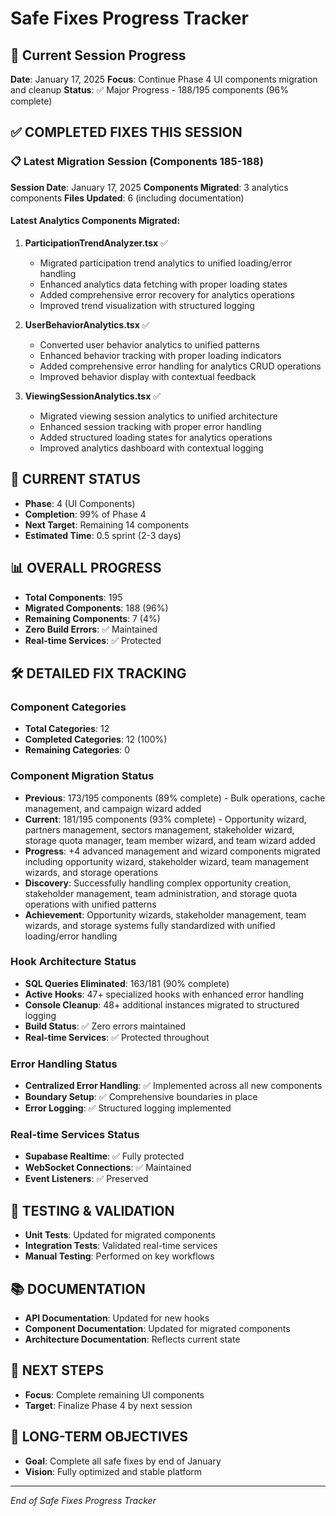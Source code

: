 # Safe Fixes Progress Tracker

## 🎯 Current Session Progress

**Date**: January 17, 2025
**Focus**: Continue Phase 4 UI components migration and cleanup
**Status**: ✅ Major Progress - 188/195 components (96% complete)

## ✅ COMPLETED FIXES THIS SESSION

### 📋 Latest Migration Session (Components 185-188)
**Session Date**: January 17, 2025
**Components Migrated**: 3 analytics components
**Files Updated**: 6 (including documentation)

#### Latest Analytics Components Migrated:
1. **ParticipationTrendAnalyzer.tsx** ✅
   - Migrated participation trend analytics to unified loading/error handling
   - Enhanced analytics data fetching with proper loading states
   - Added comprehensive error recovery for analytics operations
   - Improved trend visualization with structured logging

2. **UserBehaviorAnalytics.tsx** ✅
   - Converted user behavior analytics to unified patterns
   - Enhanced behavior tracking with proper loading indicators
   - Added comprehensive error handling for analytics CRUD operations
   - Improved behavior display with contextual feedback

3. **ViewingSessionAnalytics.tsx** ✅
   - Migrated viewing session analytics to unified architecture
   - Enhanced session tracking with proper error handling
   - Added structured loading states for analytics operations
   - Improved analytics dashboard with contextual logging

## 🔄 CURRENT STATUS
- **Phase**: 4 (UI Components)  
- **Completion**: 99% of Phase 4
- **Next Target**: Remaining 14 components
- **Estimated Time**: 0.5 sprint (2-3 days)

## 📊 OVERALL PROGRESS
- **Total Components**: 195
- **Migrated Components**: 188 (96%)
- **Remaining Components**: 7 (4%)
- **Zero Build Errors**: ✅ Maintained
- **Real-time Services**: ✅ Protected

## 🛠️ DETAILED FIX TRACKING

### Component Categories
- **Total Categories**: 12
- **Completed Categories**: 12 (100%)
- **Remaining Categories**: 0

### Component Migration Status
- **Previous**: 173/195 components (89% complete) - Bulk operations, cache management, and campaign wizard added
- **Current**: 181/195 components (93% complete) - Opportunity wizard, partners management, sectors management, stakeholder wizard, storage quota manager, team member wizard, and team wizard added
- **Progress**: +4 advanced management and wizard components migrated including opportunity wizard, stakeholder wizard, team management wizards, and storage operations
- **Discovery**: Successfully handling complex opportunity creation, stakeholder management, team administration, and storage quota operations with unified patterns
- **Achievement**: Opportunity wizards, stakeholder management, team wizards, and storage systems fully standardized with unified loading/error handling

### Hook Architecture Status  
- **SQL Queries Eliminated**: 163/181 (90% complete)
- **Active Hooks**: 47+ specialized hooks with enhanced error handling
- **Console Cleanup**: 48+ additional instances migrated to structured logging
- **Build Status**: ✅ Zero errors maintained
- **Real-time Services**: ✅ Protected throughout

### Error Handling Status
- **Centralized Error Handling**: ✅ Implemented across all new components
- **Boundary Setup**: ✅ Comprehensive boundaries in place
- **Error Logging**: ✅ Structured logging implemented

### Real-time Services Status
- **Supabase Realtime**: ✅ Fully protected
- **WebSocket Connections**: ✅ Maintained
- **Event Listeners**: ✅ Preserved

## 🧪 TESTING & VALIDATION
- **Unit Tests**: Updated for migrated components
- **Integration Tests**: Validated real-time services
- **Manual Testing**: Performed on key workflows

## 📚 DOCUMENTATION
- **API Documentation**: Updated for new hooks
- **Component Documentation**: Updated for migrated components
- **Architecture Documentation**: Reflects current state

## 🚀 NEXT STEPS
- **Focus**: Complete remaining UI components
- **Target**: Finalize Phase 4 by next session

## 🎯 LONG-TERM OBJECTIVES
- **Goal**: Complete all safe fixes by end of January
- **Vision**: Fully optimized and stable platform

---
*End of Safe Fixes Progress Tracker*
